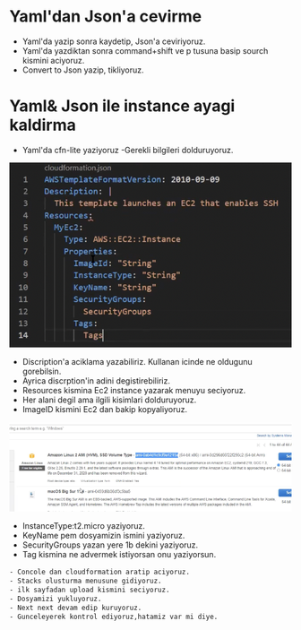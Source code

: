 # Yaml'dan Json'a cevirme
- Yaml'da yazip sonra kaydetip, Json'a ceviriyoruz.
- Yaml'da yazdiktan sonra command+shift ve p tusuna basip sourch kismini aciyoruz.
- Convert to Json yazip, tikliyoruz.


# Yaml& Json ile instance ayagi kaldirma
- Yaml'da cfn-lite yaziyoruz
-Gerekli bilgileri dolduruyoruz.

![1b.png](./1b.png)

- Discription'a aciklama yazabiliriz. Kullanan icinde ne oldugunu gorebilsin.
- Ayrica discrption'in adini degistirebiliriz.
- Resources kismina Ec2 instance yazarak menuyu seciyoruz.
- Her alani degil ama ilgili kisimlari dolduruyoruz.
- ImageID kismini Ec2 dan bakip kopyaliyoruz.

![1c.png](./1c.png)

- InstanceType:t2.micro yaziyoruz.
- KeyName pem dosyamizin ismini yaziyoruz.
- SecurityGroups yazan yere 1b dekini yaziyoruz.
- Tag kismina ne advermek istiyorsan onu yaziyorsun.

```
- Concole dan cloudformation aratip aciyoruz.
- Stacks olusturma menusune gidiyoruz.
- ilk sayfadan upload kismini seciyoruz.
- Dosyamizi yukluyoruz.
- Next next devam edip kuruyoruz.
- Gunceleyerek kontrol ediyoruz,hatamiz var mi diye.
```
